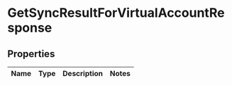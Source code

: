 
# GetSyncResultForVirtualAccountResponse

## Properties
Name | Type | Description | Notes
------------ | ------------- | ------------- | -------------



